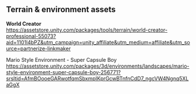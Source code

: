 ## Terrain & environment assets


**World Creator** \
https://assetstore.unity.com/packages/tools/terrain/world-creator-professional-55073?aid=1101l4bPZ&utm_campaign=unity_affiliate&utm_medium=affiliate&utm_source=partnerize-linkmaker

Mario Style Environment - Super Capsule Boy \
https://assetstore.unity.com/packages/3d/environments/landscapes/mario-style-environment-super-capsule-boy-256771?srsltid=AfmBOooeGARwotfqmSbxmpIKprGcwBTnfnCdD7_ngcVW4Ngnq5XLaGgX
